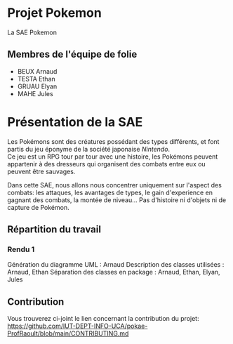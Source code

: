 # Projet Pokemon
 La SAE Pokemon

## Membres de l'équipe de folie

- BEUX Arnaud
- TESTA Ethan
- GRUAU Elyan
- MAHE Jules

# Présentation de la SAE

Les Pokémons sont des créatures possédant des types différents, et font partis du jeu éponyme de la société japonaise *Nintendo*. <br/>
Ce jeu est un RPG tour par tour avec une histoire, les Pokémons peuvent appartenir à des dresseurs qui organisent des combats entre eux ou peuvent être sauvages.

Dans cette SAE, nous allons nous concentrer uniquement sur l'aspect des combats: les attaques, les avantages de types, le gain d'experience en gagnant des combats, la montée de niveau... Pas d'histoire ni d'objets ni de capture de Pokémon. 

## Répartition du travail 
### Rendu 1
Génération du diagramme UML : Arnaud
Description des classes utilisées : Arnaud, Ethan 
Séparation des classes en package : Arnaud, Ethan, Elyan, Jules

## Contribution
Vous trouverez ci-joint le lien concernant la contribution du projet:
https://github.com/IUT-DEPT-INFO-UCA/pokae-ProfRaoult/blob/main/CONTRIBUTING.md
